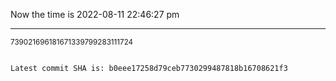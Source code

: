 Now the time is 2022-08-11 22:46:27 pm

---

<small>739021696181671339799283111724</small>

```txt

Latest commit SHA is: b0eee17258d79ceb7730299487818b16708621f3
```
